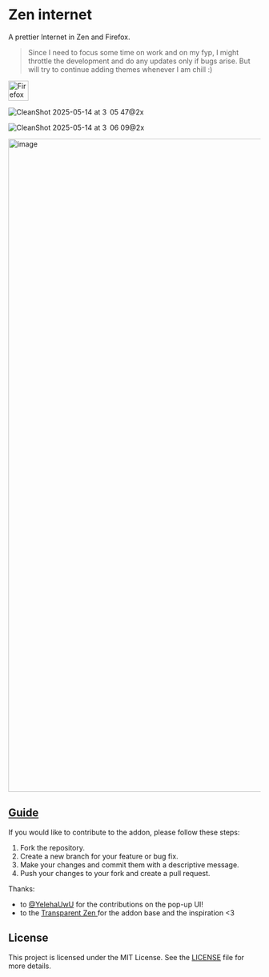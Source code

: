 # Zen internet

A prettier Internet in Zen and Firefox.

> Since I need to focus some time on work and on my fyp, I might throttle the development and do any updates only if bugs arise. But will try to continue adding themes whenever I am chill :)

<a href="https://addons.mozilla.org/en-US/firefox/addon/zen-internet/">
    <img alt="Firefox Add-Ons" src="https://blog.mozilla.org/addons/files/2015/11/get-the-addon.png" height="40">
</a>
<br>

![CleanShot 2025-05-14 at 3  05 47@2x](https://github.com/user-attachments/assets/0f46a0b2-8857-4c54-98ca-8503f5fb933c)

![CleanShot 2025-05-14 at 3  06 09@2x](https://github.com/user-attachments/assets/be7a8079-43a5-40f4-973c-fa2632d0fc25)

<img width="1305" alt="image" src="https://github.com/user-attachments/assets/3086e330-df6e-4164-b4cd-ae102ebe7a4f" />


## [Guide](https://www.sameerasw.com/zen)

If you would like to contribute to the addon, please follow these steps:

1. Fork the repository.
2. Create a new branch for your feature or bug fix.
3. Make your changes and commit them with a descriptive message.
4. Push your changes to your fork and create a pull request.

Thanks:
- to [@YelehaUwU](https://github.com/YelehaUwU) for the contributions on the pop-up UI!
- to the [Transparent Zen ](https://github.com/frostybiscuit/transparent-zen) for the addon base and the inspiration <3
  
## License

This project is licensed under the MIT License. See the [LICENSE](LICENSE) file for more details.
